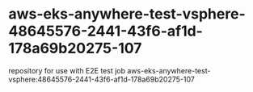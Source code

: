 # aws-eks-anywhere-test-vsphere-48645576-2441-43f6-af1d-178a69b20275-107
repository for use with E2E test job aws-eks-anywhere-test-vsphere:48645576-2441-43f6-af1d-178a69b20275-107
